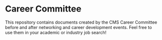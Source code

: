 # Career Committee

This repository contains documents created by the CMS Career Committee before and after networking and career
development events.  Feel free to use them in your academic or industry job search!

